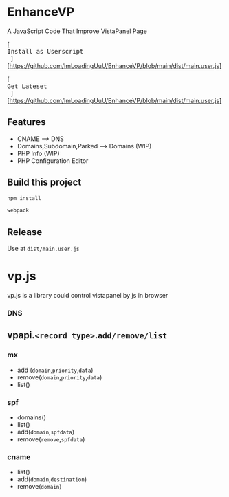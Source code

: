 # EnhanceVP
A JavaScript Code That Improve VistaPanel Page

[<kbd> <br> Install as Userscript <br> </kbd>][https://github.com/ImLoadingUuU/EnhanceVP/blob/main/dist/main.user.js]

[<kbd> <br> Get Lateset <br> </kbd>][https://github.com/ImLoadingUuU/EnhanceVP/blob/main/dist/main.user.js]
## Features
- CNAME --> DNS
- Domains,Subdomain,Parked --> Domains (WIP)
- PHP Info (WIP)
- PHP Configuration Editor


## Build this project
```sh
npm install
```
```sh
webpack
```
## Release
Use at `dist/main.user.js`
# vp.js
vp.js is a library could control vistapanel by js in browser

### DNS
## vpapi.`<record type>`.`add/remove/list`
### mx
- add (`domain`,`priority`,`data`)
- remove(`domain`,`priority`,`data`)
- list()
### spf
- domains()
- list()
- add(`domain`,`spfdata`)
- remove(`remove`,`spfdata`)
### cname
- list()
- add(`domain`,`destination`)
- remove(`domain`)
